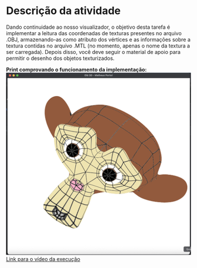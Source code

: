 # Descrição da atividade

Dando continuidade ao nosso visualizador, o objetivo desta tarefa é implementar a leitura das coordenadas de texturas presentes no arquivo .OBJ, armazenando-as como atributo dos vértices e as informações sobre a textura contidas no arquivo .MTL (no momento, apenas o nome da textura a ser carregada). Depois disso, você deve seguir o material de apoio para permitir o desenho dos objetos texturizados.

**Print comprovando o funcionamento da implementação:**
![Execução do código](./print.png)
[Link para o vídeo da execução](https://github.com/matheusmoraesporto/cg-unisinos-2025/blob/main/m3-textures/m3-textures.mov)